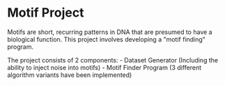 # Motif Project


Motifs are short, recurring patterns in DNA that are presumed to have a biological function.
This project involves developing a "motif finding" program.  

The project consists of 2 components:
    - Dataset Generator (Including the ability to inject noise into motifs)
    - Motif Finder Program (3 different algorithm variants have been implemented)
    

